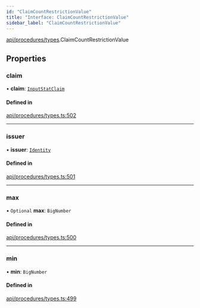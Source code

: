 ```yaml
---
id: "ClaimCountRestrictionValue"
title: "Interface: ClaimCountRestrictionValue"
sidebar_label: "ClaimCountRestrictionValue"
---
```


[api/procedures/types](../../../../../modules/API/Procedures/Types/Types.md).ClaimCountRestrictionValue

## Properties

### claim

• **claim**: [`InputStatClaim`](../../../../../modules/API/Entities/Types/Types.md#inputstatclaim)

#### Defined in

[api/procedures/types.ts:502](https://github.com/PolymeshAssociation/polymesh-sdk/blob/49a0066c3/src/api/procedures/types.ts#L502)

___

### issuer

• **issuer**: [`Identity`](../../../../../classes/API/Entities/Identity/Identity.md)

#### Defined in

[api/procedures/types.ts:501](https://github.com/PolymeshAssociation/polymesh-sdk/blob/49a0066c3/src/api/procedures/types.ts#L501)

___

### max

• `Optional` **max**: `BigNumber`

#### Defined in

[api/procedures/types.ts:500](https://github.com/PolymeshAssociation/polymesh-sdk/blob/49a0066c3/src/api/procedures/types.ts#L500)

___

### min

• **min**: `BigNumber`

#### Defined in

[api/procedures/types.ts:499](https://github.com/PolymeshAssociation/polymesh-sdk/blob/49a0066c3/src/api/procedures/types.ts#L499)
